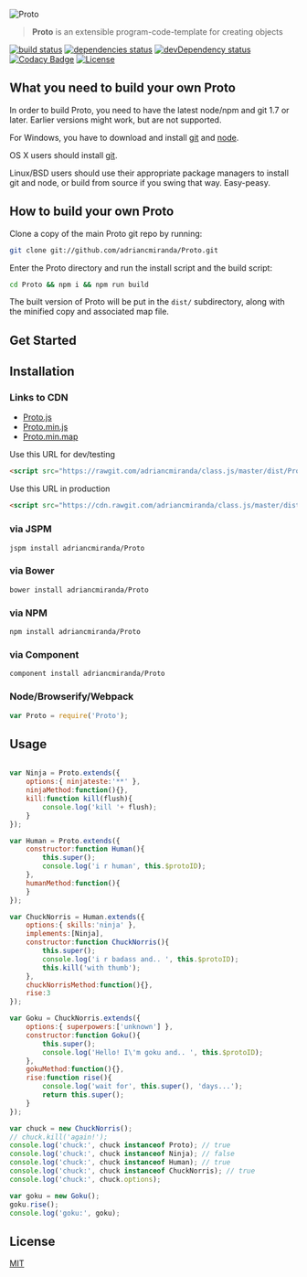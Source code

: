 
![Proto](http://i.imgur.com/CEEbHaw.gif)

> __Proto__ is an extensible program-code-template for creating objects

[![build status][travis_build_status_image]][travis_build_status_url]
[![dependencies status][david_dependencies_status_image]][david_dependencies_status_url]
[![devDependency status][david_devdependencies_status_image]][david_devdependencies_status_url]
[![Codacy Badge][codacy_status_image]][codacy_status_url]
[![License][shields_license_image]][shields_license_url]

<!-- travis -->
[travis_build_status_image]: https://travis-ci.org/adriancmiranda/Proto.svg?branch=master
[travis_build_status_url]: https://travis-ci.org/adriancmiranda/Proto "build status"

<!-- david dependencies -->
[david_dependencies_status_image]: https://david-dm.org/adriancmiranda/Proto.svg?theme=shields.io
[david_dependencies_status_url]: https://david-dm.org/adriancmiranda/Proto "dependencies status"

<!-- david devDependencies -->
[david_devdependencies_status_image]: https://david-dm.org/adriancmiranda/Proto/dev-status.svg?theme=shields.io
[david_devdependencies_status_url]: https://david-dm.org/adriancmiranda/Proto#info=devDependencies "devDependencies status"

<!-- shields.io -->
[shields_license_image]: https://img.shields.io/badge/license-MIT-blue.svg
[shields_license_url]: https://github.com/adriancmiranda/Proto/blob/master/LICENSE.md

<!-- codacy -->
[codacy_status_image]: https://api.codacy.com/project/badge/Grade/75cc315f21fa4f3fa51b8fb0dfc36c67
[codacy_status_url]: https://www.codacy.com/app/adriancmiranda/Proto?utm_source=github.com&amp;utm_medium=referral&amp;utm_content=adriancmiranda/Proto&amp;utm_campaign=Badge_Grade


What you need to build your own Proto
-----------------------------------------

In order to build Proto, you need to have the latest node/npm and git 1.7 or later. Earlier versions might work, but are not supported.

For Windows, you have to download and install [git](http://git-scm.com/downloads) and [node](http://nodejs.org/download/).

OS X users should install [git](http://git-scm.com/download).

Linux/BSD users should use their appropriate package managers to install git and node, or build from source
if you swing that way. Easy-peasy.


How to build your own Proto
-------------------------------
Clone a copy of the main Proto git repo by running:

```bash
git clone git://github.com/adriancmiranda/Proto.git
```

Enter the Proto directory and run the install script and the build script:

```bash
cd Proto && npm i && npm run build
```

The built version of Proto will be put in the `dist/` subdirectory, along with the minified copy and associated map file.


Get Started
-----------

## Installation

### Links to CDN
* [Proto.js](https://rawgit.com/adriancmiranda/Proto/master/dist/Proto.js)
* [Proto.min.js](https://cdn.rawgit.com/adriancmiranda/Proto/master/dist/Proto.min.js)
* [Proto.min.map](https://cdn.rawgit.com/adriancmiranda/Proto/master/dist/Proto.min.map)

Use this URL for dev/testing

```html
<script src="https://rawgit.com/adriancmiranda/class.js/master/dist/Proto.js"></script>
```

Use this URL in production

```html
<script src="https://cdn.rawgit.com/adriancmiranda/class.js/master/dist/Proto.min.js"></script>
```

### via JSPM
`jspm install adriancmiranda/Proto`

### via Bower
`bower install adriancmiranda/Proto`

### via NPM
`npm install adriancmiranda/Proto`

### via Component
`component install adriancmiranda/Proto`

### Node/Browserify/Webpack

```javascript
var Proto = require('Proto');
```


Usage
-----

```javascript

var Ninja = Proto.extends({
	options:{ ninjateste:'**' },
	ninjaMethod:function(){},
	kill:function kill(flush){
		console.log('kill '+ flush);
	}
});

var Human = Proto.extends({
	constructor:function Human(){
		this.super();
		console.log('i r human', this.$protoID);
	},
	humanMethod:function(){
	}
});

var ChuckNorris = Human.extends({
	options:{ skills:'ninja' },
	implements:[Ninja],
	constructor:function ChuckNorris(){
		this.super();
		console.log('i r badass and.. ', this.$protoID);
		this.kill('with thumb');
	},
	chuckNorrisMethod:function(){},
	rise:3
});

var Goku = ChuckNorris.extends({
	options:{ superpowers:['unknown'] },
	constructor:function Goku(){
		this.super();
		console.log('Hello! I\'m goku and.. ', this.$protoID);
	},
	gokuMethod:function(){},
	rise:function rise(){
		console.log('wait for', this.super(), 'days...');
		return this.super();
	}
});

var chuck = new ChuckNorris();
// chuck.kill('again!');
console.log('chuck:', chuck instanceof Proto); // true
console.log('chuck:', chuck instanceof Ninja); // false
console.log('chuck:', chuck instanceof Human); // true
console.log('chuck:', chuck instanceof ChuckNorris); // true
console.log('chuck:', chuck.options);

var goku = new Goku();
goku.rise();
console.log('goku:', goku);

```

## License

[MIT](https://github.com/adriancmiranda/class.js/blob/master/LICENSE.md)
